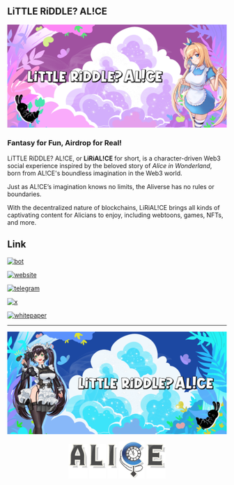 ## LiTTLE RiDDLE? AL!CE

![LRA3](https://github.com/lirialice/lirialice/blob/main/33.png)

### Fantasy for Fun, Airdrop for Real!
LiTTLE RiDDLE? AL!CE, or **LiRiAL!CE** for short, is a character-driven Web3 social experience inspired by the beloved story of _Alice in Wonderland_, born from AL!CE's boundless imagination in the Web3 world.

Just as AL!CE’s imagination knows no limits, the Aliverse has no rules or boundaries.

With the decentralized nature of blockchains, LiRiAL!CE brings all kinds of captivating content for Alicians to enjoy, including webtoons, games, NFTs, and more.

## Link

[![bot](https://img.shields.io/badge/bot-lirial!ce-4ADDF9.svg?style=for-the-badge&logo=probot&logoColor=white)](https://lirialice.io)

[![website](https://img.shields.io/badge/website-lirial!ce-4ADDF9.svg?style=for-the-badge&logo=googlehome&logoColor=white)](https://lirialice.io)

[![telegram](https://img.shields.io/badge/telegram-lirial!ce-4ADDF9.svg?style=for-the-badge&logo=telegram&logoColor=white)](https://lirialice.io)

[![x](https://img.shields.io/badge/x-lirial!ce-4ADDF9.svg?style=for-the-badge&logo=x&logoColor=white)](https://lirialice.io)

[![whitepaper](https://img.shields.io/badge/whitepaper-lirial!ce-4ADDF9.svg?style=for-the-badge&logo=gitbook&logoColor=white)](https://app.gitbook.com/o/WngDNa1CdcHbyrIVqPNs/s/V7NJ8N9e3Pq6kWr1Dy53/)

- - -

![LRA3](https://github.com/lirialice/lirialice/blob/main/44.png)

<p align="center">
<img src="https://github.com/lirialice/lirialice/blob/main/aa.png" height="80"> 
<img src="https://github.com/lirialice/lirialice/blob/main/ll.png" height="80"> 
<img src="https://github.com/lirialice/lirialice/blob/main/ii.png" height="80"> <img src="https://github.com/lirialice/lirialice/blob/main/c.gif" height="85"> 
<img src="https://github.com/lirialice/lirialice/blob/main/ee.png" height="80"> </p>
